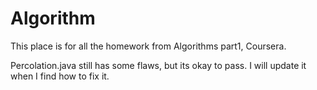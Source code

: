 # Algorithm
This place is for all the homework from Algorithms part1, Coursera.

Percolation.java still has some flaws, but its okay to pass. I will update it when I find how to fix it.
